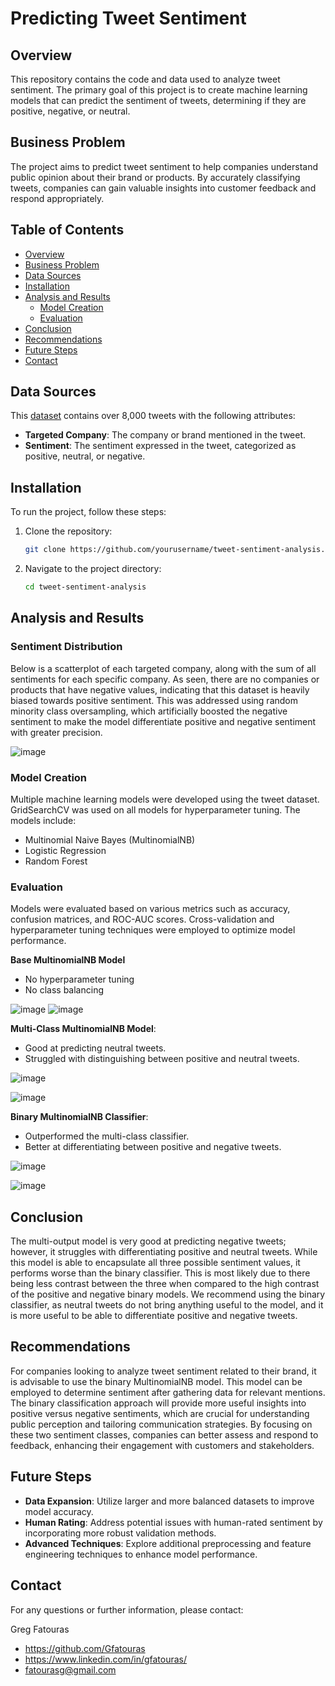 # Predicting Tweet Sentiment

## Overview

This repository contains the code and data used to analyze tweet sentiment. The primary goal of this project is to create machine learning models that can predict the sentiment of tweets, determining if they are positive, negative, or neutral. 

## Business Problem

The project aims to predict tweet sentiment to help companies understand public opinion about their brand or products. By accurately classifying tweets, companies can gain valuable insights into customer feedback and respond appropriately.

## Table of Contents

- [Overview](#overview)
- [Business Problem](#business-problem)
- [Data Sources](#data-sources)
- [Installation](#installation)
- [Analysis and Results](#analysis-and-results)
    - [Model Creation](#model-creation)
    - [Evaluation](#evaluation)
- [Conclusion](#conclusion)
- [Recommendations](#recommendations)
- [Future Steps](#future-steps)
- [Contact](#contact)

## Data Sources

This [dataset](https://data.world/crowdflower/brands-and-product-emotions) contains over 8,000 tweets with the following attributes:
- **Targeted Company**: The company or brand mentioned in the tweet.
- **Sentiment**: The sentiment expressed in the tweet, categorized as positive, neutral, or negative.

  
## Installation

To run the project, follow these steps:

1. Clone the repository: 
    ```bash
    git clone https://github.com/yourusername/tweet-sentiment-analysis.git
    ```
2. Navigate to the project directory:
    ```bash
    cd tweet-sentiment-analysis
    ```

## Analysis and Results


### Sentiment Distribution
Below is a scatterplot of each targeted company, along with the sum of all sentiments for each specific company. As seen, there are no companies or products that have negative values, indicating that this dataset is heavily biased towards positive sentiment. This was addressed using random minority class oversampling, which artificially boosted the negative sentiment to make the model differentiate positive and negative sentiment with greater precision.

![image](https://github.com/user-attachments/assets/a4a5bdaf-e103-44eb-be86-a4243a167877)


### Model Creation

Multiple machine learning models were developed using the tweet dataset. GridSearchCV was used on all models for hyperparameter tuning. The models include:

- Multinomial Naive Bayes (MultinomialNB)
- Logistic Regression
- Random Forest


### Evaluation

Models were evaluated based on various metrics such as accuracy, confusion matrices, and ROC-AUC scores. Cross-validation and hyperparameter tuning techniques were employed to optimize model performance.


**Base MultinomialNB Model**
- No hyperparameter tuning
- No class balancing
  
![image](https://github.com/user-attachments/assets/23994a06-11b2-4596-b295-a495ff6ec74e)
![image](https://github.com/user-attachments/assets/f26e0d4e-288a-4038-97db-bb19835f401a)


**Multi-Class MultinomialNB Model**:
- Good at predicting neutral tweets.
- Struggled with distinguishing between positive and neutral tweets.

 ![image](https://github.com/user-attachments/assets/e8be6374-52fa-4b3c-aa26-26f04824093b)
 
 ![image](https://github.com/user-attachments/assets/cc9e4cb4-6236-40bf-9e02-1dbd28113fcc)



**Binary MultinomialNB Classifier**:
- Outperformed the multi-class classifier.
- Better at differentiating between positive and negative tweets.

 ![image](https://github.com/user-attachments/assets/eb89038d-1dd6-4b6a-ba07-4435f9f0a023)
 
 ![image](https://github.com/user-attachments/assets/21c7f897-6b51-44b0-84b0-6ded8bdac230)




## Conclusion

The multi-output model is very good at predicting negative tweets; however, it struggles with differentiating positive and neutral tweets. While this model is able to encapsulate all three possible sentiment values, it performs worse than the binary classifier. This is most likely due to there being less contrast between the three when compared to the high contrast of the positive and negative binary models. We recommend using the binary classifier, as neutral tweets do not bring anything useful to the model, and it is more useful to be able to differentiate positive and negative tweets.

## Recommendations

For companies looking to analyze tweet sentiment related to their brand, it is advisable to use the binary MultinomialNB model. This model can be employed to determine sentiment after gathering data for relevant mentions. The binary classification approach will provide more useful insights into positive versus negative sentiments, which are crucial for understanding public perception and tailoring communication strategies. By focusing on these two sentiment classes, companies can better assess and respond to feedback, enhancing their engagement with customers and stakeholders.

## Future Steps

- **Data Expansion**: Utilize larger and more balanced datasets to improve model accuracy.
- **Human Rating**: Address potential issues with human-rated sentiment by incorporating more robust validation methods.
- **Advanced Techniques**: Explore additional preprocessing and feature engineering techniques to enhance model performance.

## Contact

For any questions or further information, please contact:


Greg Fatouras

   - https://github.com/Gfatouras
   - https://www.linkedin.com/in/gfatouras/
   - fatourasg@gmail.com

